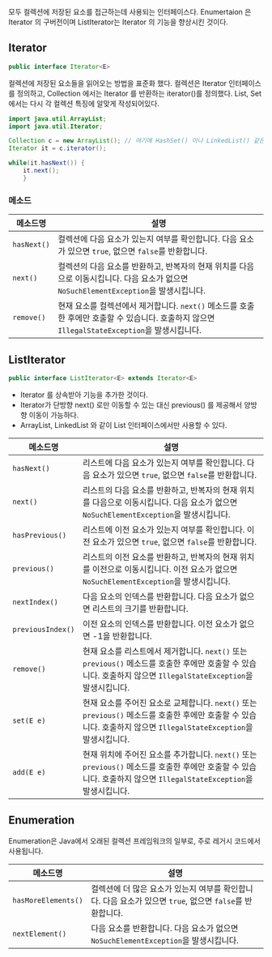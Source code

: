 모두 컬렉션에 저장된 요소를 접근하는데 사용되는 인터페이스다.
Enumertaion 은 Iterator 의 구버전이며 ListIterator는 Iterator 의 기능을 향상시킨 것이다.

## Iterator
```java
public interface Iterator<E> 
```
컬렉션에 저장된 요소들을 읽어오는 방법을 표준화 했다.
컬렉션은 Iterator 인터페이스를 정의하고, Collection 에서는 Iterator 를 반환하는 iterator()를 정의했다.
List, Set 에서는 다시 각 컬렉션 특징에 알맞게 작성되어있다.

```java
import java.util.ArrayList;
import java.util.Iterator;

Collection c = new ArrayList(); // 여기에 HashSet() 이나 LinkedList() 같은 다른 구현체를 넣을 수 있다.
Iterator it = c.iterator();

while(it.hasNext()) {
	it.next();
    }
```

### 메소드
| 메소드명      | 설명 |
|---------------|------|
| `hasNext()`   | 컬렉션에 다음 요소가 있는지 여부를 확인합니다. 다음 요소가 있으면 `true`, 없으면 `false`를 반환합니다. |
| `next()`      | 컬렉션의 다음 요소를 반환하고, 반복자의 현재 위치를 다음으로 이동시킵니다. 다음 요소가 없으면 `NoSuchElementException`을 발생시킵니다. |
| `remove()`    | 현재 요소를 컬렉션에서 제거합니다. `next()` 메소드를 호출한 후에만 호출할 수 있습니다. 호출하지 않으면 `IllegalStateException`을 발생시킵니다. |


## ListIterator 
```java
public interface ListIterator<E> extends Iterator<E> 
```
- Iterator 를 상속받아 기능을 추가한 것이다.
- Iterator가 단방향 next() 로만 이동할 수 있는 대신 previous() 를 제공해서 양방향 이동이 가능하다. 
- ArrayList, LinkedList 와 같이 List 인터페이스에서만 사용할 수 있다.

| 메소드명            | 설명 |
|---------------------|------|
| `hasNext()`         | 리스트에 다음 요소가 있는지 여부를 확인합니다. 다음 요소가 있으면 `true`, 없으면 `false`를 반환합니다. |
| `next()`            | 리스트의 다음 요소를 반환하고, 반복자의 현재 위치를 다음으로 이동시킵니다. 다음 요소가 없으면 `NoSuchElementException`을 발생시킵니다. |
| `hasPrevious()`     | 리스트에 이전 요소가 있는지 여부를 확인합니다. 이전 요소가 있으면 `true`, 없으면 `false`를 반환합니다. |
| `previous()`        | 리스트의 이전 요소를 반환하고, 반복자의 현재 위치를 이전으로 이동시킵니다. 이전 요소가 없으면 `NoSuchElementException`을 발생시킵니다. |
| `nextIndex()`       | 다음 요소의 인덱스를 반환합니다. 다음 요소가 없으면 리스트의 크기를 반환합니다. |
| `previousIndex()`   | 이전 요소의 인덱스를 반환합니다. 이전 요소가 없으면 -1을 반환합니다. |
| `remove()`          | 현재 요소를 리스트에서 제거합니다. `next()` 또는 `previous()` 메소드를 호출한 후에만 호출할 수 있습니다. 호출하지 않으면 `IllegalStateException`을 발생시킵니다. |
| `set(E e)`          | 현재 요소를 주어진 요소로 교체합니다. `next()` 또는 `previous()` 메소드를 호출한 후에만 호출할 수 있습니다. 호출하지 않으면 `IllegalStateException`을 발생시킵니다. |
| `add(E e)`          | 현재 위치에 주어진 요소를 추가합니다. `next()` 또는 `previous()` 메소드를 호출한 후에만 호출할 수 있습니다. 호출하지 않으면 `IllegalStateException`을 발생시킵니다. |


## Enumeration
Enumeration은 Java에서 오래된 컬렉션 프레임워크의 일부로, 주로 레거시 코드에서 사용됩니다.

| 메소드명            | 설명 |
|---------------------|------|
| `hasMoreElements()` | 컬렉션에 더 많은 요소가 있는지 여부를 확인합니다. 다음 요소가 있으면 `true`, 없으면 `false`를 반환합니다. |
| `nextElement()`     | 다음 요소를 반환합니다. 다음 요소가 없으면 `NoSuchElementException`을 발생시킵니다. |
